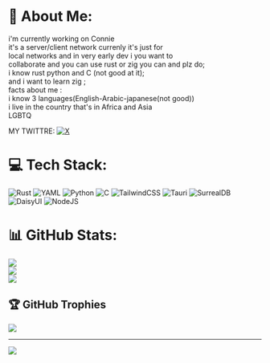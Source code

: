 # 💫 About Me:
i'm currently working on Connie <br>it's a server/client network currenly it's just for <br>local networks and in very early dev i you want to <br>collaborate and you can use rust or zig you can and plz do;<br>i know rust python and C (not good at it);<br>and i want to learn zig ;<br>facts about me : <br>i know 3 languages(English-Arabic-japanese(not good))<br>i live in the country that's in Africa and Asia<br>LGBTQ <br>

MY TWITTRE: [![X](https://img.shields.io/badge/X-black.svg?logo=X&logoColor=white)](https://x.com/@Sam_Tadro) 

# 💻 Tech Stack:
![Rust](https://img.shields.io/badge/rust-%23000000.svg?style=for-the-badge&logo=rust&logoColor=white) ![YAML](https://img.shields.io/badge/yaml-%23ffffff.svg?style=for-the-badge&logo=yaml&logoColor=151515) ![Python](https://img.shields.io/badge/python-3670A0?style=for-the-badge&logo=python&logoColor=ffdd54) ![C](https://img.shields.io/badge/c-%2300599C.svg?style=for-the-badge&logo=c&logoColor=white) ![TailwindCSS](https://img.shields.io/badge/tailwindcss-%2338B2AC.svg?style=for-the-badge&logo=tailwind-css&logoColor=white) ![Tauri](https://img.shields.io/badge/tauri-%2324C8DB.svg?style=for-the-badge&logo=tauri&logoColor=%23FFFFFF) ![SurrealDB](https://img.shields.io/badge/SurrealDB-FF00A0?style=for-the-badge&logo=surrealdb&logoColor=white) ![DaisyUI](https://img.shields.io/badge/daisyui-5A0EF8?style=for-the-badge&logo=daisyui&logoColor=white) ![NodeJS](https://img.shields.io/badge/node.js-6DA55F?style=for-the-badge&logo=node.js&logoColor=white)
# 📊 GitHub Stats:
![](https://github-readme-stats.vercel.app/api?username=samdiron&theme=tokyonight&hide_border=false&include_all_commits=true&count_private=false)<br/>
![](https://github-readme-streak-stats.herokuapp.com/?user=samdiron&theme=tokyonight&hide_border=false)<br/>
![](https://github-readme-stats.vercel.app/api/top-langs/?username=samdiron&theme=tokyonight&hide_border=false&include_all_commits=true&count_private=false&layout=compact)

## 🏆 GitHub Trophies
![](https://github-profile-trophy.vercel.app/?username=samdiron&theme=default&no-frame=true&no-bg=false&margin-w=4)

---
[![](https://visitcount.itsvg.in/api?id=samdiron&icon=8&color=10)](https://visitcount.itsvg.in)

<!-- Proudly created with GPRM ( https://gprm.itsvg.in ) -->
